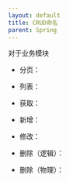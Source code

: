 ```yaml
---
layout: default
title: CRUD命名
parent: Spring
---
```


对于业务模块 

- 分页：

- 列表：

- 获取：

- 新增：

- 修改：

- 删除（逻辑）：

- 删除（物理）：